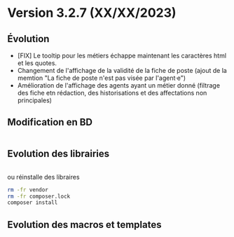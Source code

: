 Version 3.2.7 (XX/XX/2023)
====

Évolution
---
- [FIX] Le tooltip pour les métiers échappe maintenant les caractères html et les quotes.
- Changement de l'affichage de la validité de la fiche de poste (ajout de la memtion "La fiche de poste n'est pas visée par l'agent·e")
- Amélioration de l'affichage des agents ayant un métier donné (filtrage des fiche etn rédaction, des historisations et des affectations non principales)

Modification en BD
---

```postgresql
```

Evolution des librairies 
---



```bash
```

ou réinstalle des libraires 
```bash
rm -fr vendor
rm -fr composer.lock
composer install
```

Evolution des macros et templates 
---

